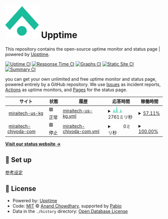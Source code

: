 # ![](assets/upptime-icon.svg) Upptime

This repository contains the open-source uptime monitor and status page | powered by [Upptime](https://github.com/upptime/upptime).

[![Uptime CI](https://github.com/hst1189/upptime/workflows/Uptime%20CI/badge.svg)](https://github.com/hst1189/upptime/actions?query=workflow%3A%22Uptime+CI%22)
[![Response Time CI](https://github.com/hst1189/upptime/workflows/Response%20Time%20CI/badge.svg)](https://github.com/hst1189/upptime/actions?query=workflow%3A%22Response+Time+CI%22)
[![Graphs CI](https://github.com/hst1189/upptime/workflows/Graphs%20CI/badge.svg)](https://github.com/hst1189/upptime/actions?query=workflow%3A%22Graphs+CI%22)
[![Static Site CI](https://github.com/hst1189/upptime/workflows/Static%20Site%20CI/badge.svg)](https://github.com/hst1189/upptime/actions?query=workflow%3A%22Static+Site+CI%22)
[![Summary CI](https://github.com/hst1189/upptime/workflows/Summary%20CI/badge.svg)](https://github.com/hst1189/upptime/actions?query=workflow%3A%22Summary+CI%22)

you can get your own unlimited and free uptime monitor and status page, powered entirely by a GitHub repository. We use [Issues](https://github.com/hst1189/upptime/issues) as incident reports, [Actions](https://github.com/hst1189/upptime/actions) as uptime monitors, and [Pages](https://hst1189.github.io/upptime) for the status page.

<!--start: status pages-->
<!-- This summary is generated by Upptime (https://github.com/upptime/upptime) -->
<!-- Do not edit this manually, your changes will be overwritten -->
<!-- prettier-ignore -->
| サイト | 状態 | 履歴 | 応答時間 | 稼働時間 |
| --- | ------ | ------- | ------------- | ------ |
| <img alt="" src="https://mirai-tech.dpdns.org/img/favicon.ico" height="13"> [miraitech-us-kg](https://mirai-tech.dpdns.org/) | 🟩 正常 | [miraitech-us-kg.yml](https://github.com/hst1189/upptime/commits/HEAD/history/miraitech-us-kg.yml) | <details><summary><img alt="応答時間グラフ" src="./graphs/miraitech-us-kg/response-time-week.png" height="20"> 2761ミリ秒</summary><br><a href="https://status.grapehut.dpdns.org/history/miraitech-us-kg"><img alt="応答時間 2013" src="https://img.shields.io/endpoint?url=https%3A%2F%2Fraw.githubusercontent.com%2Fhst1189%2Fupptime%2FHEAD%2Fapi%2Fmiraitech-us-kg%2Fresponse-time.json"></a><br><a href="https://status.grapehut.dpdns.org/history/miraitech-us-kg"><img alt="24時間 応答時間 430" src="https://img.shields.io/endpoint?url=https%3A%2F%2Fraw.githubusercontent.com%2Fhst1189%2Fupptime%2FHEAD%2Fapi%2Fmiraitech-us-kg%2Fresponse-time-day.json"></a><br><a href="https://status.grapehut.dpdns.org/history/miraitech-us-kg"><img alt="7日 応答時間 2761" src="https://img.shields.io/endpoint?url=https%3A%2F%2Fraw.githubusercontent.com%2Fhst1189%2Fupptime%2FHEAD%2Fapi%2Fmiraitech-us-kg%2Fresponse-time-week.json"></a><br><a href="https://status.grapehut.dpdns.org/history/miraitech-us-kg"><img alt="30日 応答時間 2754" src="https://img.shields.io/endpoint?url=https%3A%2F%2Fraw.githubusercontent.com%2Fhst1189%2Fupptime%2FHEAD%2Fapi%2Fmiraitech-us-kg%2Fresponse-time-month.json"></a><br><a href="https://status.grapehut.dpdns.org/history/miraitech-us-kg"><img alt="1年 応答時間 2013" src="https://img.shields.io/endpoint?url=https%3A%2F%2Fraw.githubusercontent.com%2Fhst1189%2Fupptime%2FHEAD%2Fapi%2Fmiraitech-us-kg%2Fresponse-time-year.json"></a></details> | <details><summary><a href="https://status.grapehut.dpdns.org/history/miraitech-us-kg">57.11%</a></summary><a href="https://status.grapehut.dpdns.org/history/miraitech-us-kg"><img alt="稼働時間 48.82%" src="https://img.shields.io/endpoint?url=https%3A%2F%2Fraw.githubusercontent.com%2Fhst1189%2Fupptime%2FHEAD%2Fapi%2Fmiraitech-us-kg%2Fuptime.json"></a><br><a href="https://status.grapehut.dpdns.org/history/miraitech-us-kg"><img alt="24時間の稼働時間 100.00%" src="https://img.shields.io/endpoint?url=https%3A%2F%2Fraw.githubusercontent.com%2Fhst1189%2Fupptime%2FHEAD%2Fapi%2Fmiraitech-us-kg%2Fuptime-day.json"></a><br><a href="https://status.grapehut.dpdns.org/history/miraitech-us-kg"><img alt="7日間の稼働時間 57.11%" src="https://img.shields.io/endpoint?url=https%3A%2F%2Fraw.githubusercontent.com%2Fhst1189%2Fupptime%2FHEAD%2Fapi%2Fmiraitech-us-kg%2Fuptime-week.json"></a><br><a href="https://status.grapehut.dpdns.org/history/miraitech-us-kg"><img alt="30日の稼働時間 89.96%" src="https://img.shields.io/endpoint?url=https%3A%2F%2Fraw.githubusercontent.com%2Fhst1189%2Fupptime%2FHEAD%2Fapi%2Fmiraitech-us-kg%2Fuptime-month.json"></a><br><a href="https://status.grapehut.dpdns.org/history/miraitech-us-kg"><img alt="1年の稼働時間 48.82%" src="https://img.shields.io/endpoint?url=https%3A%2F%2Fraw.githubusercontent.com%2Fhst1189%2Fupptime%2FHEAD%2Fapi%2Fmiraitech-us-kg%2Fuptime-year.json"></a></details>
| <img alt="" src="https://miraitech-chiyoda.com/img/favicon.ico" height="13"> [miraitech-chiyoda-com](https://miraitech-chiyoda.com/) | 🟥 停止 | [miraitech-chiyoda-com.yml](https://github.com/hst1189/upptime/commits/HEAD/history/miraitech-chiyoda-com.yml) | <details><summary><img alt="応答時間グラフ" src="./graphs/miraitech-chiyoda-com/response-time-week.png" height="20"> 0ミリ秒</summary><br><a href="https://status.grapehut.dpdns.org/history/miraitech-chiyoda-com"><img alt="応答時間 0" src="https://img.shields.io/endpoint?url=https%3A%2F%2Fraw.githubusercontent.com%2Fhst1189%2Fupptime%2FHEAD%2Fapi%2Fmiraitech-chiyoda-com%2Fresponse-time.json"></a><br><a href="https://status.grapehut.dpdns.org/history/miraitech-chiyoda-com"><img alt="24時間 応答時間 0" src="https://img.shields.io/endpoint?url=https%3A%2F%2Fraw.githubusercontent.com%2Fhst1189%2Fupptime%2FHEAD%2Fapi%2Fmiraitech-chiyoda-com%2Fresponse-time-day.json"></a><br><a href="https://status.grapehut.dpdns.org/history/miraitech-chiyoda-com"><img alt="7日 応答時間 0" src="https://img.shields.io/endpoint?url=https%3A%2F%2Fraw.githubusercontent.com%2Fhst1189%2Fupptime%2FHEAD%2Fapi%2Fmiraitech-chiyoda-com%2Fresponse-time-week.json"></a><br><a href="https://status.grapehut.dpdns.org/history/miraitech-chiyoda-com"><img alt="30日 応答時間 0" src="https://img.shields.io/endpoint?url=https%3A%2F%2Fraw.githubusercontent.com%2Fhst1189%2Fupptime%2FHEAD%2Fapi%2Fmiraitech-chiyoda-com%2Fresponse-time-month.json"></a><br><a href="https://status.grapehut.dpdns.org/history/miraitech-chiyoda-com"><img alt="1年 応答時間 0" src="https://img.shields.io/endpoint?url=https%3A%2F%2Fraw.githubusercontent.com%2Fhst1189%2Fupptime%2FHEAD%2Fapi%2Fmiraitech-chiyoda-com%2Fresponse-time-year.json"></a></details> | <details><summary><a href="https://status.grapehut.dpdns.org/history/miraitech-chiyoda-com">100.00%</a></summary><a href="https://status.grapehut.dpdns.org/history/miraitech-chiyoda-com"><img alt="稼働時間 0.00%" src="https://img.shields.io/endpoint?url=https%3A%2F%2Fraw.githubusercontent.com%2Fhst1189%2Fupptime%2FHEAD%2Fapi%2Fmiraitech-chiyoda-com%2Fuptime.json"></a><br><a href="https://status.grapehut.dpdns.org/history/miraitech-chiyoda-com"><img alt="24時間の稼働時間 100.00%" src="https://img.shields.io/endpoint?url=https%3A%2F%2Fraw.githubusercontent.com%2Fhst1189%2Fupptime%2FHEAD%2Fapi%2Fmiraitech-chiyoda-com%2Fuptime-day.json"></a><br><a href="https://status.grapehut.dpdns.org/history/miraitech-chiyoda-com"><img alt="7日間の稼働時間 100.00%" src="https://img.shields.io/endpoint?url=https%3A%2F%2Fraw.githubusercontent.com%2Fhst1189%2Fupptime%2FHEAD%2Fapi%2Fmiraitech-chiyoda-com%2Fuptime-week.json"></a><br><a href="https://status.grapehut.dpdns.org/history/miraitech-chiyoda-com"><img alt="30日の稼働時間 100.00%" src="https://img.shields.io/endpoint?url=https%3A%2F%2Fraw.githubusercontent.com%2Fhst1189%2Fupptime%2FHEAD%2Fapi%2Fmiraitech-chiyoda-com%2Fuptime-month.json"></a><br><a href="https://status.grapehut.dpdns.org/history/miraitech-chiyoda-com"><img alt="1年の稼働時間 0.00%" src="https://img.shields.io/endpoint?url=https%3A%2F%2Fraw.githubusercontent.com%2Fhst1189%2Fupptime%2FHEAD%2Fapi%2Fmiraitech-chiyoda-com%2Fuptime-year.json"></a></details>

<!--end: status pages-->

[**Visit our status website →**](https://hst1189.github.io/upptime)

## 📄 Set up

[参考设定](SETUP.md)

## 📄 License

- Powered by: [Upptime](https://github.com/upptime/upptime)
- Code: [MIT](./LICENSE) © [Anand Chowdhary](https://anandchowdhary.com), supported by [Pabio](https://pabio.com)
- Data in the `./history` directory: [Open Database License](https://opendatacommons.org/licenses/odbl/1-0/)
